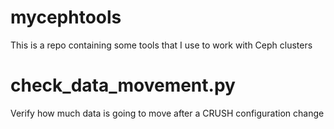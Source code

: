 # mycephtools
This is a repo containing some tools that I use to work with Ceph clusters

# check_data_movement.py
  Verify how much data is going to move after a CRUSH configuration change


